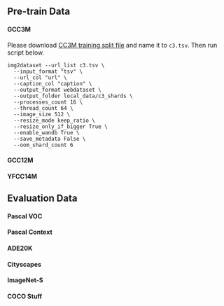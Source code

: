 ## Pre-train Data

#### GCC3M

Please download [CC3M training split file](https://storage.cloud.google.com/gcc-data/Train/GCC-training.tsv?_ga=2.191230122.-1896153081.1529438250) and name it to `c3.tsv`. Then run script below.
```
img2dataset --url_list c3.tsv \
  --input_format "tsv" \
  --url_col "url" \
  --caption_col "caption" \
  --output_format webdataset \
  --output_folder local_data/c3_shards \
  --processes_count 16 \
  --thread_count 64 \
  --image_size 512 \
  --resize_mode keep_ratio \
  --resize_only_if_bigger True \
  --enable_wandb True \
  --save_metadata False \
  --oom_shard_count 6
```

#### GCC12M

#### YFCC14M

## Evaluation Data

#### Pascal VOC

#### Pascal Context

#### ADE20K

#### Cityscapes

#### ImageNet-S

#### COCO Stuff
